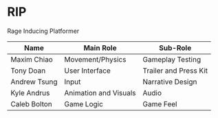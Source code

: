 # RIP
Rage Inducing Platformer

Name | Main Role | Sub-Role
--- | --- | ---
Maxim Chiao | Movement/Physics | Gameplay Testing
Tony Doan | User Interface | Trailer and Press Kit
Andrew Tsung | Input | Narrative Design
Kyle Andrus | Animation and Visuals | Audio
Caleb Bolton | Game Logic | Game Feel
